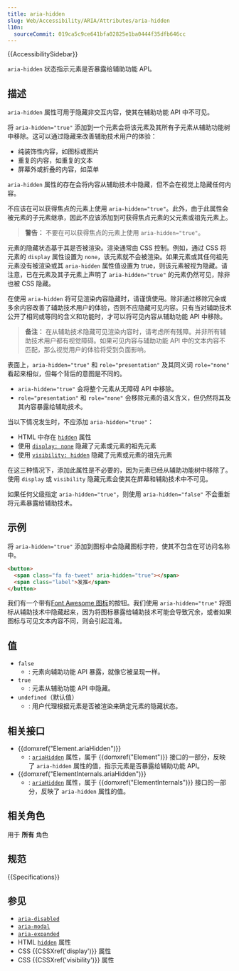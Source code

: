 ```yaml
---
title: aria-hidden
slug: Web/Accessibility/ARIA/Attributes/aria-hidden
l10n:
  sourceCommit: 019ca5c9ce641bfa02825e1ba0444f35dfb646cc
---
```


{{AccessibilitySidebar}}

`aria-hidden` 状态指示元素是否暴露给辅助功能 API。

## 描述

`aria-hidden` 属性可用于隐藏非交互内容，使其在辅助功能 API 中不可见。

将 `aria-hidden="true"` 添加到一个元素会将该元素及其所有子元素从辅助功能树中移除。这可以通过隐藏来改善辅助技术用户的体验：

- 纯装饰性内容，如图标或图片
- 重复的内容，如重复的文本
- 屏幕外或折叠的内容，如菜单

`aria-hidden` 属性的存在会将内容从辅助技术中隐藏，但不会在视觉上隐藏任何内容。

不应该在可以获得焦点的元素上使用 `aria-hidden="true"`。此外，由于此属性会被元素的子元素继承，因此不应该添加到可获得焦点元素的父元素或祖先元素上。

> **警告：** 不要在可以获得焦点的元素上使用 `aria-hidden="true"`。

元素的隐藏状态基于其是否被渲染。渲染通常由 CSS 控制。例如，通过 CSS 将元素的 `display` 属性设置为 `none`，该元素就不会被渲染。如果元素或其任何祖先元素没有被渲染或其 `aria-hidden` 属性值设置为 true，则该元素被视为隐藏。请注意，已在元素及其子元素上声明了 `aria-hidden="true"` 的元素仍然可见，除非也被 CSS 隐藏。

在使用 `aria-hidden` 将可见渲染内容隐藏时，请谨慎使用。除非通过移除冗余或多余内容改善了辅助技术用户的体验，否则不应隐藏可见内容。只有当对辅助技术公开了相同或等同的含义和功能时，才可以将可见内容从辅助功能 API 中移除。

> **备注：** 在从辅助技术隐藏可见渲染内容时，请考虑所有残障。并非所有辅助技术用户都有视觉障碍。如果可见内容与辅助功能 API 中的文本内容不匹配，那么视觉用户的体验将受到负面影响。

表面上，`aria-hidden="true"` 和 `role="presentation"` 及其同义词 `role="none"` 看起来相似，但每个背后的意图是不同的。

- `aria-hidden="true"` 会将整个元素从无障碍 API 中移除。
- `role="presentation"` 和 `role="none"` 会移除元素的语义含义，但仍然将其及其内容暴露给辅助技术。

当以下情况发生时，不应添加 `aria-hidden="true"`：

- HTML 中存在 [`hidden`](/zh-CN/docs/Web/HTML/Global_attributes/hidden) 属性
- 使用 [`display: none`](/zh-CN/docs/Web/CSS/display) 隐藏了元素或元素的祖先元素
- 使用 [`visibility: hidden`](/zh-CN/docs/Web/CSS/visibility) 隐藏了元素或元素的祖先元素

在这三种情况下，添加此属性是不必要的，因为元素已经从辅助功能树中移除了。使用 `display` 或 `visibility` 隐藏元素会使其在屏幕和辅助技术中不可见。

如果任何父级指定 `aria-hidden="true"`，则使用 `aria-hidden="false"` 不会重新将元素暴露给辅助技术。

## 示例

将 `aria-hidden="true"` 添加到图标中会隐藏图标字符，使其不包含在可访问名称中。

```html
<button>
  <span class="fa fa-tweet" aria-hidden="true"></span>
  <span class="label">发推</span>
</button>
```

我们有一个带有[Font Awesome 图标](https://fontawesome.com/)的按钮。我们使用 `aria-hidden="true"` 将图标从辅助技术中隐藏起来，因为将图标暴露给辅助技术可能会导致冗余，或者如果图标与可见文本内容不同，则会引起混淆。

## 值

- `false`
  - : 元素向辅助功能 API 暴露，就像它被呈现一样。
- `true`
  - : 元素从辅助功能 API 中隐藏。
- `undefined`（默认值）
  - : 用户代理根据元素是否被渲染来确定元素的隐藏状态。

## 相关接口

- {{domxref("Element.ariaHidden")}}
  - : [`ariaHidden`](/zh-CN/docs/Web/API/Element/ariaHidden) 属性，属于 {{domxref("Element")}} 接口的一部分，反映了 `aria-hidden` 属性的值，指示元素是否暴露给辅助功能 API。
- {{domxref("ElementInternals.ariaHidden")}}
  - : [`ariaHidden`](/zh-CN/docs/Web/API/Element/ariaHidden) 属性，属于 {{domxref("ElementInternals")}} 接口的一部分，反映了 `aria-hidden` 属性的值。

## 相关角色

用于 **所有** 角色

## 规范

{{Specifications}}

## 参见

- [`aria-disabled`](/zh-CN/docs/Web/Accessibility/ARIA/Attributes/aria-disabled)
- [`aria-modal`](/zh-CN/docs/Web/Accessibility/ARIA/Attributes/aria-modal)
- [`aria-expanded`](/zh-CN/docs/Web/Accessibility/ARIA/Attributes/aria-expanded)
- HTML [`hidden`](/zh-CN/docs/Web/HTML/Global_attributes/hidden) 属性
- CSS {{CSSXref('display')}} 属性
- CSS {{CSSXref('visibility')}} 属性
